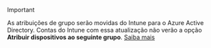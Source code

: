 >[!Important]
>As atribuições de grupo serão movidas do Intune para o Azure Active Directory. Contas do Intune com essa atualização não verão a opção **Atribuir dispositivos ao seguinte grupo**. [Saiba mais](../deploy-use/ios-device-enrollment-program-in-microsoft-intune#changes-to-intune-group-assignments)


<!--HONumber=Jul16_HO3-->


